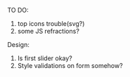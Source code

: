 TO DO:
1. top icons trouble(svg?)
2. some JS refractions?


Design:
1. Is first slider okay?
2. Style validations on form somehow?
